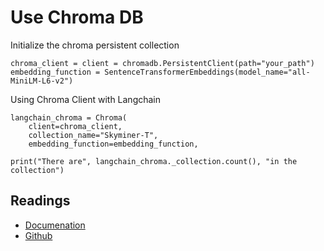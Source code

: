 # Use Chroma DB

Initialize the chroma persistent collection

```
chroma_client = client = chromadb.PersistentClient(path="your_path") 
embedding_function = SentenceTransformerEmbeddings(model_name="all-MiniLM-L6-v2")
```

Using Chroma Client with Langchain

```
langchain_chroma = Chroma(
    client=chroma_client,
    collection_name="Skyminer-T",
    embedding_function=embedding_function,

print("There are", langchain_chroma._collection.count(), "in the collection")
```

## Readings
- [Documenation](https://docs.trychroma.com/) 
- [Github](https://github.com/chroma-core/chroma/tree/main)
